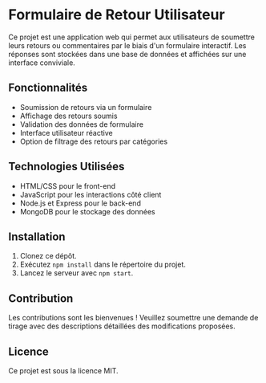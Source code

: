 # Formulaire de Retour Utilisateur

Ce projet est une application web qui permet aux utilisateurs de soumettre leurs retours ou commentaires par le biais d'un formulaire interactif. Les réponses sont stockées dans une base de données et affichées sur une interface conviviale.

## Fonctionnalités
- Soumission de retours via un formulaire
- Affichage des retours soumis
- Validation des données de formulaire
- Interface utilisateur réactive
- Option de filtrage des retours par catégories

## Technologies Utilisées
- HTML/CSS pour le front-end
- JavaScript pour les interactions côté client
- Node.js et Express pour le back-end
- MongoDB pour le stockage des données

## Installation
1. Clonez ce dépôt.
2. Exécutez `npm install` dans le répertoire du projet.
3. Lancez le serveur avec `npm start`.

## Contribution
Les contributions sont les bienvenues ! Veuillez soumettre une demande de tirage avec des descriptions détaillées des modifications proposées.

## Licence
Ce projet est sous la licence MIT.